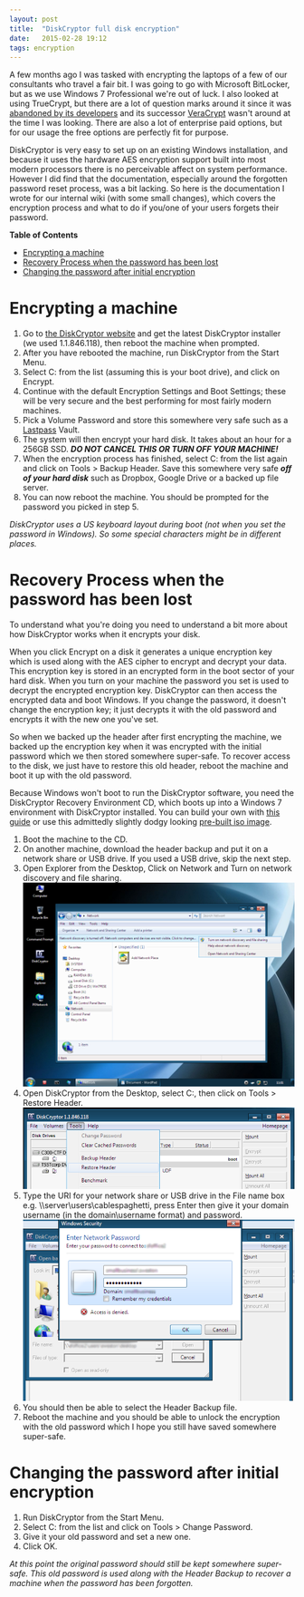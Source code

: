 ```yaml
---
layout: post
title:  "DiskCryptor full disk encryption"
date:   2015-02-28 19:12
tags: encryption
---
```

A few months ago I was tasked with encrypting the laptops of a few of our consultants who travel a fair bit. I was going to go with Microsoft BitLocker, but as we use Windows 7 Professional we're out of luck. I also looked at using TrueCrypt, but there are a lot of question marks around it since it was [abandoned by its developers](http://truecrypt.sourceforge.net/) and its successor [VeraCrypt](https://veracrypt.codeplex.com/) wasn't around at the time I was looking. There are also a lot of enterprise paid options, but for our usage the free options are perfectly fit for purpose.

DiskCryptor is very easy to set up on an existing Windows installation, and because it uses the hardware AES encryption support built into most modern processors there is no perceivable affect on system performance. However I did find that the documentation, especially around the forgotten password reset process, was a bit lacking. So here is the documentation I wrote for our internal wiki (with some small changes), which covers the encryption process and what to do if you/one of your users forgets their password.

**Table of Contents**

* [Encrypting a machine](#encrypting-a-machine)  
* [Recovery Process when the password has been lost](#recovery-process-when-the-password-has-been-lost)
* [Changing the password after initial encryption](#changing-the-password-after-initial-encryption)

# **Encrypting a machine**

1. Go to [the DiskCryptor website](http://diskcryptor.net) and get the latest DiskCryptor installer (we used 1.1.846.118), then reboot the machine when prompted.
2. After you have rebooted the machine, run DiskCryptor from the Start Menu.
3. Select C: from the list (assuming this is your boot drive), and click on Encrypt.
4. Continue with the default Encryption Settings and Boot Settings; these will be very secure and the best performing for most fairly modern machines.
5. Pick a Volume Password and store this somewhere very safe such as a [Lastpass](https://lastpass.com) Vault.
6. The system will then encrypt your hard disk. It takes about an hour for a 256GB SSD. ***DO NOT CANCEL THIS OR TURN OFF YOUR MACHINE!***
7. When the encryption process has finished, select C: from the list again and click on Tools > Backup Header. Save this somewhere very safe ***off of your hard disk*** such as Dropbox, Google Drive or a backed up file server.
8. You can now reboot the machine. You should be prompted for the password you picked in step 5.

*DiskCryptor uses a US keyboard layout during boot (not when you set the password in Windows). So some special characters might be in different places.*

# **Recovery Process when the password has been lost**

To understand what you're doing you need to understand a bit more about how DiskCryptor works when it encrypts your disk.

When you click Encrypt on a disk it generates a unique encryption key which is used along with the AES cipher to encrypt and decrypt your data. This encryption key is stored in an encrypted form in the boot sector of your hard disk. When you turn on your machine the password you set is used to decrypt the encrypted encryption key. DiskCryptor can then access the encrypted data and boot Windows. If you change the password, it doesn't change the encryption key; it just decrypts it with the old password and encrypts it with the new one you've set.

So when we backed up the header after first encrypting the machine, we backed up the encryption key when it was encrypted with the initial password which we then stored somewhere super-safe. To recover access to the disk, we just have to restore this old header, reboot the machine and boot it up with the old password.

Because Windows won't boot to run the DiskCryptor software, you need the DiskCryptor Recovery Environment CD, which boots up into a Windows 7 environment with DiskCryptor installed. You can build your own with [this guide](https://diskcryptor.net/wiki/LiveCD) or use this admittedly slightly dodgy looking [pre-built iso image](https://diskcryptor.net/forum/index.php?topic=4899.0).

1. Boot the machine to the CD.
2. On another machine, download the header backup and put it on a network share or USB drive. If you used a USB drive, skip the next step.
3. Open Explorer from the Desktop, Click on Network and Turn on network discovery and file sharing.
![Turn on network discovery and sharing](/assets/diskcryptor1.png)
4. Open DiskCryptor from the Desktop, select C:, then click on Tools > Restore Header.
![Open header backup file](/assets/diskcryptor2.png)
5. Type the URI for your network share or USB drive in the File name box e.g. \\\server\users\cablespaghetti, press Enter then give it your domain username (in the domain\username format) and password.
![Grab the file from the network share](/assets/diskcryptor3.png)
6. You should then be able to select the Header Backup file.
7. Reboot the machine and you should be able to unlock the encryption with the old password which I hope you still have saved somewhere super-safe.

# **Changing the password after initial encryption**

1. Run DiskCryptor from the Start Menu.
2. Select C: from the list and click on Tools > Change Password.
3. Give it your old password and set a new one.
4. Click OK.

*At this point the original password should still be kept somewhere super-safe. This old password is used along with the Header Backup to recover a machine when the password has been forgotten.*

